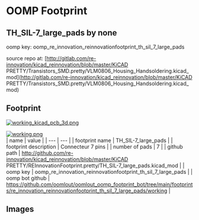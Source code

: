 # OOMP Footprint  
## TH_SIL-7_large_pads  by none  
  
oomp key: oomp_re_innovation_reinnovationfootprint_th_sil_7_large_pads  
  
source repo at: [http://gitlab.com/re-innovation/kicad_reinnovation/blob/master/KiCAD PRETTY/Transistors_SMD.pretty/VLM0806_Housing_Handsoldering.kicad_mod](http://gitlab.com/re-innovation/kicad_reinnovation/blob/master/KiCAD PRETTY/Transistors_SMD.pretty/VLM0806_Housing_Handsoldering.kicad_mod)  
## Footprint  
  
[![working_kicad_pcb_3d.png](working_kicad_pcb_3d_600.png)](working_kicad_pcb_3d.png)  
  
[![working.png](working_600.png)](working.png)  
| name | value | 
| --- | --- | 
| footprint name | TH_SIL-7_large_pads | 
| footprint description | Connecteur 7 pins | 
| number of pads | 7 | 
| github path | http://github.com/re-innovation/kicad_reinnovation/blob/master/KiCAD PRETTY/REInnovationFootprint.pretty/TH_SIL-7_large_pads.kicad_mod | 
| oomp key | oomp_re_innovation_reinnovationfootprint_th_sil_7_large_pads | 
| oomp bot github | https://github.com/oomlout/oomlout_oomp_footprint_bot/tree/main/footprints/re_innovation_reinnovationfootprint_th_sil_7_large_pads/working | 
## Images  
